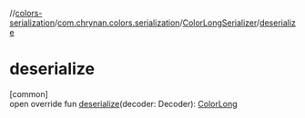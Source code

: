 //[colors-serialization](../../../index.md)/[com.chrynan.colors.serialization](../index.md)/[ColorLongSerializer](index.md)/[deserialize](deserialize.md)

# deserialize

[common]\
open override fun [deserialize](deserialize.md)(decoder: Decoder): [ColorLong](../../../../colors-core/colors-core/com.chrynan.colors/-color-long/index.md)
